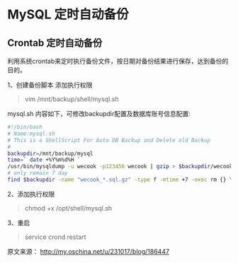 MySQL 定时自动备份
===================================


## Crontab 定时自动备份 ##
利用系统crontab来定时执行备份文件，按日期对备份结果进行保存，达到备份的目的。

1、创建备份脚本 
添加执行权限
>vim /mnt/backup/shell/mysql.sh

mysql.sh 内容如下，可修改backupdir配置及数据库账号信息配置:
```sh
#!/bin/bash
# Name:mysql.sh
# This is a ShellScript For Auto DB Backup and Delete old Backup
#
backupdir=/mnt/backup/mysql
time=` date +%Y%m%d%H `
/usr/bin/mysqldump -u wecook -p123456 wecook | gzip > $backupdir/wecook$time.sql.gz
# only remain 7 day
find $backupdir -name "wecook_*.sql.gz" -type f -mtime +7 -exec rm {} \; > /dev/null 2>&1
```

2、添加执行权限
>chmod +x /opt/shell/mysql.sh

3、重启
>service crond restart  


原文来源： http://my.oschina.net/u/231017/blog/186447
